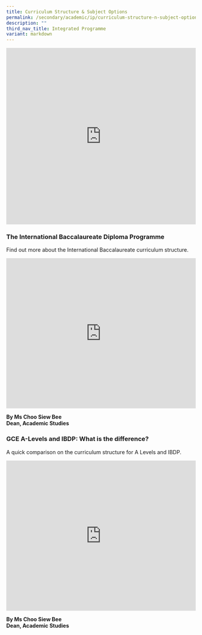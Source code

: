 ```yaml
---
title: Curriculum Structure & Subject Options
permalink: /secondary/academic/ip/curriculum-structure-n-subject-options/
description: ""
third_nav_title: Integrated Programme
variant: markdown
---
```

<div style="width:100%; height:470px">
	<iframe allowfullscreen="true" height="100%" width="100%" frameborder="0" src="https://docs.google.com/presentation/d/e/2PACX-1vQXRm_qsQ3ovDfcp2yrx2eUZnH1OPmOKqj1T5tPgC78nu4Rq_NZR7QvmSTrNGLQ41mkK6MsGF9uZhOW/embed?start=true&amp;loop=true&amp;delayms=3000"></iframe>	
</div>



### The International Baccalaureate Diploma Programme
Find out more about the International Baccalaureate curriculum structure.
<div style="width:100%; height:400px">
  <iframe class="ive_eobj_center" allowfullscreen="" frameborder="0" title="MGS Heritage Video" src="https://www.youtube.com/embed/SID5OYFAEwU" height="100%" width="100%">
  </iframe>
</div>

**By Ms Choo Siew Bee** <br>
**Dean, Academic Studies**<br>


### GCE A-Levels and IBDP: What is the difference?
A quick comparison on the curriculum structure for A Levels and IBDP.
<div style="width:100%; height:400px">
  <iframe class="ive_eobj_center" allowfullscreen="" frameborder="0" title="MGS Heritage Video" src="https://www.youtube.com/embed/nwCNo06Spz0" height="100%" width="100%">
  </iframe>
</div>

**By Ms Choo Siew Bee** <br> 
**Dean, Academic Studies**<br>